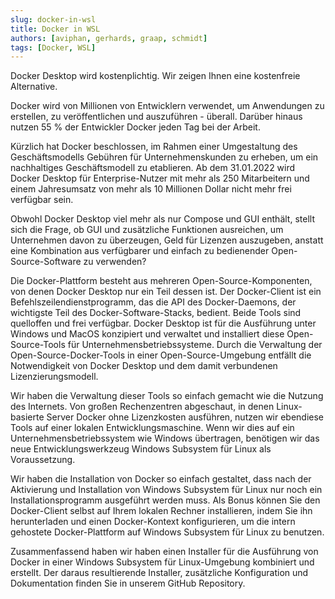 ```yaml
---
slug: docker-in-wsl
title: Docker in WSL
authors: [aviphan, gerhards, graap, schmidt]
tags: [Docker, WSL]
---
```

Docker Desktop wird kostenplichtig. Wir zeigen Ihnen eine kostenfreie Alternative.
<!--truncate-->

Docker wird von Millionen von Entwicklern verwendet, um Anwendungen zu erstellen, zu veröffentlichen und auszuführen - überall. Darüber hinaus nutzen 55 % der Entwickler Docker jeden Tag bei der Arbeit. 

Kürzlich hat Docker beschlossen, im Rahmen einer Umgestaltung des Geschäftsmodells Gebühren für Unternehmenskunden zu erheben, um ein nachhaltiges Geschäftsmodell zu etablieren. Ab dem 31.01.2022 wird Docker Desktop für Enterprise-Nutzer mit mehr als 250 Mitarbeitern und einem Jahresumsatz von mehr als 10 Millionen Dollar nicht mehr frei verfügbar sein. 

 

Obwohl Docker Desktop viel mehr als nur Compose und GUI enthält, stellt sich die Frage, ob GUI und zusätzliche Funktionen ausreichen, um Unternehmen davon zu überzeugen, Geld für Lizenzen auszugeben, anstatt eine Kombination aus verfügbarer und einfach zu bedienender Open-Source-Software zu verwenden? 

 

Die Docker-Plattform besteht aus mehreren Open-Source-Komponenten, von denen Docker Desktop nur ein Teil dessen ist. Der Docker-Client ist ein Befehlszeilendienstprogramm, das die API des Docker-Daemons, der wichtigste Teil des Docker-Software-Stacks, bedient. Beide Tools sind quelloffen und frei verfügbar. Docker Desktop ist für die Ausführung unter Windows und MacOS konzipiert und verwaltet und installiert diese Open-Source-Tools für Unternehmensbetriebssysteme. Durch die Verwaltung der Open-Source-Docker-Tools in einer Open-Source-Umgebung entfällt die Notwendigkeit von Docker Desktop und dem damit verbundenen Lizenzierungsmodell. 

 

Wir haben die Verwaltung dieser Tools so einfach gemacht wie die Nutzung des Internets. Von großen Rechenzentren abgeschaut, in denen Linux-basierte Server Docker ohne Lizenzkosten ausführen, nutzen wir ebendiese Tools auf einer lokalen Entwicklungsmaschine. Wenn wir dies auf ein Unternehmensbetriebssystem wie Windows übertragen, benötigen wir das neue Entwicklungswerkzeug Windows Subsystem für Linux als Voraussetzung.  

Wir haben die Installation von Docker so einfach gestaltet, dass nach der Aktivierung und Installation von Windows Subsystem für Linux nur noch ein Installationsprogramm ausgeführt werden muss. Als Bonus können Sie den Docker-Client selbst auf Ihrem lokalen Rechner installieren, indem Sie ihn herunterladen und einen Docker-Kontext konfigurieren, um die intern gehostete Docker-Plattform auf Windows Subsystem für Linux zu benutzen. 

 

Zusammenfassend haben wir haben einen Installer für die Ausführung von Docker in einer Windows Subsystem für Linux-Umgebung kombiniert und erstellt. Der daraus resultierende Installer, zusätzliche Konfiguration und Dokumentation finden Sie in unserem GitHub Repository. 